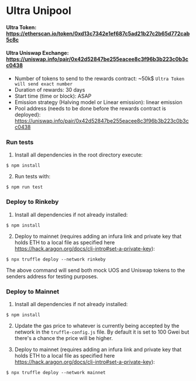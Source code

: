 # Ultra Unipool 

#### Ultra Token: https://etherscan.io/token/0xd13c7342e1ef687c5ad21b27c2b65d772cab5c8c

#### Ultra Uniswap Exchange: https://uniswap.info/pair/0x42d52847be255eacee8c3f96b3b223c0b3cc0438

- Number of tokens to send to the rewards contract: ~50k$ `Ultra Token will send exact number`
- Duration of rewards: 30 days
- Start time (time or block): ASAP
- Emission strategy (Halving model or Linear emission): linear emission
- Pool address (needs to be done before the rewards contract is deployed): https://uniswap.info/pair/0x42d52847be255eacee8c3f96b3b223c0b3cc0438

### Run tests

1) Install all dependencies in the root directory execute:
```
$ npm install
```

2) Run tests with:
```
$ npm run test
```

### Deploy to Rinkeby

1) Install all dependencies if not already installed:
```
$ npm install
```

2) Deploy to mainnet (requires adding an infura link and private key that holds ETH to a local file as specified here 
https://hack.aragon.org/docs/cli-intro#set-a-private-key):
```
$ npx truffle deploy --network rinkeby
```
The above command will send both mock UOS and Uniswap tokens to the senders address for testing purposes.

### Deploy to Mainnet

1) Install all dependencies if not already installed:
```
$ npm install
```

2) Update the gas price to whatever is currently being accepted by the network in the `truffle-config.js` file.
By default it is set to 100 Gwei but there's a chance the price will be higher.

3) Deploy to mainnet (requires adding an infura link and private key that holds ETH to a local file as specified here 
https://hack.aragon.org/docs/cli-intro#set-a-private-key):
```
$ npx truffle deploy --network mainnet
```


